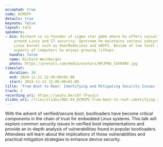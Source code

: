 ```yaml
---
accepted: true
code: DCMSPV
details: true
keynote: false
layout: talk
speakers:
- bio: Richard is co-founder of sigma star gmbh where he offers consulting services
    around Linux and IT security. Upstream he maintains various subsystems of the
    Linux kernel such as UserModeLinux and UBIFS. Beside of low level and security
    aspects of computers he enjoys growing lithops.
  handle: false
  name: Richard Weinberger
  photo: https://pretalx.com/media/avatars/NPJPNG_CbhR4NV.jpg
timeslot:
  duration: 30
  end: 2024-11-11 12:30:00+01:00
  start: 2024-11-11 12:00:00+01:00
title: 'From Boot to Root: Identifying and Mitigating Security Issues in Bootloaders'
track: 2
recording_uri: https://youtu.be/c0f-fFvyjLs
slides_uri: /files/slides/002-04_DCMSPV_from-boot-to-root-identifying-and-mitigating-security-issues-in-bootloaders.pdf
---
```


With the advent of verified/secure boot, bootloaders have become critical components in the chain of trust for embedded Linux systems.
This talk will explore common security issues in verified boot implementations and provide an in-depth analysis of vulnerabilities found in popular bootloaders.
Attendees will learn about the implications of these vulnerabilities and practical mitigation strategies to enhance device security.